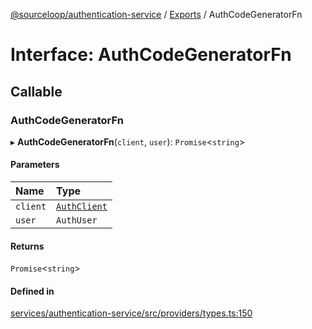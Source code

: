 [@sourceloop/authentication-service](../README.md) / [Exports](../modules.md) / AuthCodeGeneratorFn

# Interface: AuthCodeGeneratorFn

## Callable

### AuthCodeGeneratorFn

▸ **AuthCodeGeneratorFn**(`client`, `user`): `Promise`<`string`\>

#### Parameters

| Name | Type |
| :------ | :------ |
| `client` | [`AuthClient`](../classes/AuthClient.md) |
| `user` | `AuthUser` |

#### Returns

`Promise`<`string`\>

#### Defined in

[services/authentication-service/src/providers/types.ts:150](https://github.com/sourcefuse/loopback4-microservice-catalog/blob/6c16af104/services/authentication-service/src/providers/types.ts#L150)
